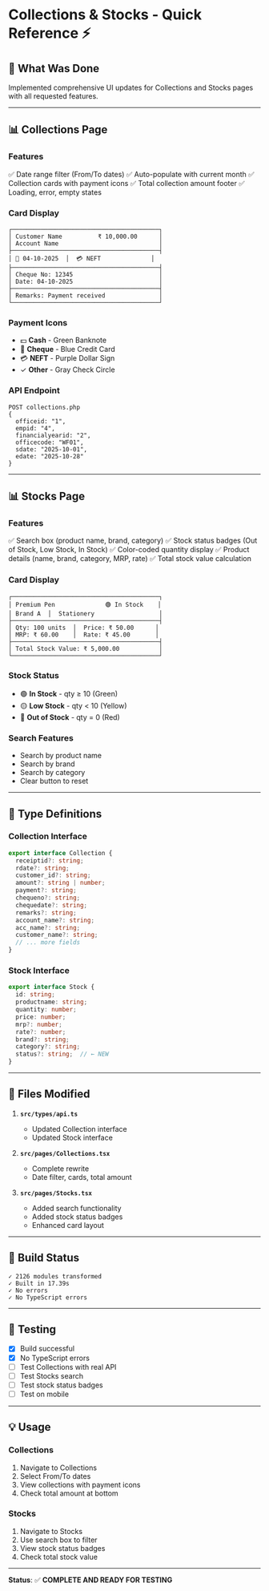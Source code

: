 # Collections & Stocks - Quick Reference ⚡

## 🎯 What Was Done

Implemented comprehensive UI updates for Collections and Stocks pages with all requested features.

---

## 📊 Collections Page

### Features
✅ Date range filter (From/To dates)
✅ Auto-populate with current month
✅ Collection cards with payment icons
✅ Total collection amount footer
✅ Loading, error, empty states

### Card Display
```
┌─────────────────────────────────────────┐
│ Customer Name          ₹ 10,000.00      │
│ Account Name                            │
├─────────────────────────────────────────┤
│ 📅 04-10-2025  │  💳 NEFT              │
├─────────────────────────────────────────┤
│ Cheque No: 12345                        │
│ Date: 04-10-2025                        │
├─────────────────────────────────────────┤
│ Remarks: Payment received               │
└─────────────────────────────────────────┘
```

### Payment Icons
- 💵 **Cash** - Green Banknote
- 🏦 **Cheque** - Blue Credit Card
- 💳 **NEFT** - Purple Dollar Sign
- ✓ **Other** - Gray Check Circle

### API Endpoint
```
POST collections.php
{
  officeid: "1",
  empid: "4",
  financialyearid: "2",
  officecode: "WF01",
  sdate: "2025-10-01",
  edate: "2025-10-28"
}
```

---

## 📊 Stocks Page

### Features
✅ Search box (product name, brand, category)
✅ Stock status badges (Out of Stock, Low Stock, In Stock)
✅ Color-coded quantity display
✅ Product details (name, brand, category, MRP, rate)
✅ Total stock value calculation

### Card Display
```
┌─────────────────────────────────────────┐
│ Premium Pen              🟢 In Stock    │
│ Brand A  │  Stationery                  │
├─────────────────────────────────────────┤
│ Qty: 100 units  │  Price: ₹ 50.00      │
│ MRP: ₹ 60.00    │  Rate: ₹ 45.00       │
├─────────────────────────────────────────┤
│ Total Stock Value: ₹ 5,000.00           │
└─────────────────────────────────────────┘
```

### Stock Status
- 🟢 **In Stock** - qty ≥ 10 (Green)
- 🟡 **Low Stock** - qty < 10 (Yellow)
- 🔴 **Out of Stock** - qty = 0 (Red)

### Search Features
- Search by product name
- Search by brand
- Search by category
- Clear button to reset

---

## 🔧 Type Definitions

### Collection Interface
```typescript
export interface Collection {
  receiptid?: string;
  rdate?: string;
  customer_id?: string;
  amount?: string | number;
  payment?: string;
  chequeno?: string;
  chequedate?: string;
  remarks?: string;
  account_name?: string;
  acc_name?: string;
  customer_name?: string;
  // ... more fields
}
```

### Stock Interface
```typescript
export interface Stock {
  id: string;
  productname: string;
  quantity: number;
  price: number;
  mrp?: number;
  rate?: number;
  brand?: string;
  category?: string;
  status?: string;  // ← NEW
}
```

---

## 📁 Files Modified

1. **`src/types/api.ts`**
   - Updated Collection interface
   - Updated Stock interface

2. **`src/pages/Collections.tsx`**
   - Complete rewrite
   - Date filter, cards, total amount

3. **`src/pages/Stocks.tsx`**
   - Added search functionality
   - Added stock status badges
   - Enhanced card layout

---

## 🚀 Build Status

```
✓ 2126 modules transformed
✓ Built in 17.39s
✓ No errors
✓ No TypeScript errors
```

---

## 🧪 Testing

- [x] Build successful
- [x] No TypeScript errors
- [ ] Test Collections with real API
- [ ] Test Stocks search
- [ ] Test stock status badges
- [ ] Test on mobile

---

## 💡 Usage

### Collections
1. Navigate to Collections
2. Select From/To dates
3. View collections with payment icons
4. Check total amount at bottom

### Stocks
1. Navigate to Stocks
2. Use search box to filter
3. View stock status badges
4. Check total stock value

---

**Status**: ✅ **COMPLETE AND READY FOR TESTING**

